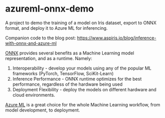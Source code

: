 # azureml-onnx-demo

A project to demo the training of a model on Iris dataset, export to ONNX format, and deploy it to Azure ML for inferencing.

Companion code to the blog post: https://www.aspiris.io/blog/inference-with-onnx-and-azure-ml

[ONNX](https://onnx.ai/) provides several benefits as a Machine Learning model representation, and as a runtime. Namely:
1. Interoperability - develop your models using any of the popular ML frameworks (PyTorch, TensorFlow, SciKit-Learn)
2. Inference Performance - ONNX runtime optimizes for the best performance, regardless of the hardware being used
3. Deployment Flexibility - deploy the models on different hardware and cloud environments.

[Azure ML](https://ml.azure.com/) is a great choice for the whole Machine Learning workflow, from model development, to deployment.



